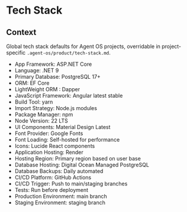 # Tech Stack

## Context

Global tech stack defaults for Agent OS projects, overridable in project-specific `.agent-os/product/tech-stack.md`.

- App Framework: ASP.NET Core
- Language: .NET 9
- Primary Database: PostgreSQL 17+
- ORM: EF Core
- LightWeight ORM : Dapper
- JavaScript Framework: Angular latest stable
- Build Tool: yarn
- Import Strategy: Node.js modules
- Package Manager: npm
- Node Version: 22 LTS
- UI Components: Material Design Latest
- Font Provider: Google Fonts
- Font Loading: Self-hosted for performance
- Icons: Lucide React components
- Application Hosting: Render
- Hosting Region: Primary region based on user base
- Database Hosting: Digital Ocean Managed PostgreSQL
- Database Backups: Daily automated
- CI/CD Platform: GitHub Actions
- CI/CD Trigger: Push to main/staging branches
- Tests: Run before deployment
- Production Environment: main branch
- Staging Environment: staging branch
